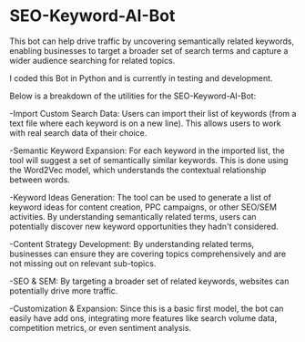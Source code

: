 # SEO-Keyword-AI-Bot
This bot can help drive traffic by uncovering semantically related keywords, enabling businesses to target a broader set of search terms and capture a wider audience searching for related topics.

I coded this Bot in Python and is currently in testing and development.  

Below is a breakdown of the utilities for the SEO-Keyword-AI-Bot: 

-Import Custom Search Data: Users can import their list of keywords (from a text file where each keyword is on a new line). This allows users to work with real search data of their choice.

-Semantic Keyword Expansion: For each keyword in the imported list, the tool will suggest a set of semantically similar keywords. This is done using the Word2Vec model, which understands the contextual relationship between words.

-Keyword Ideas Generation: The tool can be used to generate a list of keyword ideas for content creation, PPC campaigns, or other SEO/SEM activities. By understanding semantically related terms, users can potentially discover new keyword opportunities they hadn't considered.

-Content Strategy Development: By understanding related terms, businesses can ensure they are covering topics comprehensively and are not missing out on relevant sub-topics.

-SEO & SEM: By targeting a broader set of related keywords, websites can potentially drive more traffic.

-Customization & Expansion: Since this is a basic first model, the bot can easily have add ons, integrating more features like search volume data, competition metrics, or even sentiment analysis.
